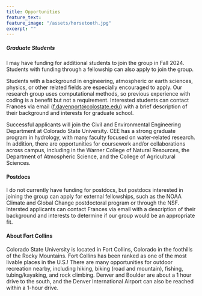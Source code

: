 ```yaml
---
title: Opportunities
feature_text: 
feature_image: "/assets/horsetooth.jpg"
excerpt: ""
---
```


##### Graduate Students

I may have funding for additional students to join the group in Fall 2024. Students with funding through a fellowship can also apply to join the group. 

Students with a background in engineering, atmospheric or earth sciences, physics, or other related fields are especially encouraged to apply. Our research group uses computational methods, so previous experience with coding is a benefit but not a requirement. Interested students can contact Frances via email (f.davenport@colostate.edu) with a brief description of their background and interests for graduate school. 

Successful applicants will join the Civil and Environmental Engineering Department at Colorado State University. CEE has a strong graduate program in hydrology, with many faculty focused on water-related research. In addition, there are opportunities for coursework and/or collaborations across campus, including in the Warner College of Natural Resources, the Department of Atmospheric Science, and the College of Agricultural Sciences. 

#### Postdocs

I do not currently have funding for postdocs, but postdocs interested in joining the group can apply for external fellowships, such as the NOAA Climate and Global Change postdoctoral program or through the NSF. Intersted applicants can contact Frances via email with a description of their background and interests to determine if our group would be an appropriate fit. 

#### About Fort Collins 

Colorado State University is located in Fort Collins, Colorado in the foothills of the Rocky Mountains. Fort Collins has been ranked as one of the most livable places in the U.S.! There are many opportunities for outdoor recreation nearby, including hiking, biking (road and mountain), fishing, tubing/kayaking, and rock climbing. Denver and Boulder are about a 1 hour drive to the south, and the Denver International Airport can also be reached within a 1-hour drive. 
